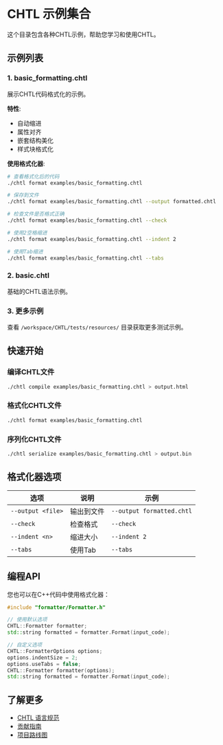 # CHTL 示例集合

这个目录包含各种CHTL示例，帮助您学习和使用CHTL。

## 示例列表

### 1. basic_formatting.chtl
展示CHTL代码格式化的示例。

**特性**:
- 自动缩进
- 属性对齐
- 嵌套结构美化
- 样式块格式化

**使用格式化器**:
```bash
# 查看格式化后的代码
./chtl format examples/basic_formatting.chtl

# 保存到文件
./chtl format examples/basic_formatting.chtl --output formatted.chtl

# 检查文件是否格式正确
./chtl format examples/basic_formatting.chtl --check

# 使用2空格缩进
./chtl format examples/basic_formatting.chtl --indent 2

# 使用Tab缩进
./chtl format examples/basic_formatting.chtl --tabs
```

### 2. basic.chtl
基础的CHTL语法示例。

### 3. 更多示例
查看 `/workspace/CHTL/tests/resources/` 目录获取更多测试示例。

## 快速开始

### 编译CHTL文件
```bash
./chtl compile examples/basic_formatting.chtl > output.html
```

### 格式化CHTL文件
```bash
./chtl format examples/basic_formatting.chtl
```

### 序列化CHTL文件
```bash
./chtl serialize examples/basic_formatting.chtl > output.bin
```

## 格式化器选项

| 选项 | 说明 | 示例 |
|------|------|------|
| `--output <file>` | 输出到文件 | `--output formatted.chtl` |
| `--check` | 检查格式 | `--check` |
| `--indent <n>` | 缩进大小 | `--indent 2` |
| `--tabs` | 使用Tab | `--tabs` |

## 编程API

您也可以在C++代码中使用格式化器：

```cpp
#include "formatter/Formatter.h"

// 使用默认选项
CHTL::Formatter formatter;
std::string formatted = formatter.Format(input_code);

// 自定义选项
CHTL::FormatterOptions options;
options.indentSize = 2;
options.useTabs = false;
CHTL::Formatter formatter(options);
std::string formatted = formatter.Format(input_code);
```

## 了解更多

- [CHTL 语言规范](../CHTL.md)
- [贡献指南](../CONTRIBUTING.md)
- [项目路线图](../ROADMAP.md)
